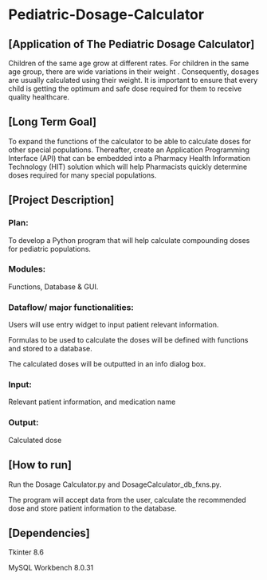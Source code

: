 # Pediatric-Dosage-Calculator

## [Application of The Pediatric Dosage Calculator]


Children of the same age grow at different rates. For children in the same age group, there are wide variations in their weight . Consequently, dosages are usually calculated using their weight. It is important to ensure that every child is getting the optimum and safe dose required for them to receive quality healthcare.

## [Long Term Goal]


To expand the functions of the calculator to be able to calculate doses for other special populations. Thereafter, create an Application Programming Interface (API) that can be embedded into a Pharmacy Health Information Technology (HIT) solution which will help Pharmacists quickly  determine doses required for many special populations.

## [Project Description]


### Plan: 
To develop a Python program that will help calculate compounding doses for pediatric populations.

### Modules: 
Functions, Database & GUI.

### Dataflow/ major functionalities:
Users will use entry widget to input patient relevant information.

Formulas to be used to calculate the doses will be defined with functions and stored to a database.

The calculated doses will be outputted in an info dialog box.

### Input: 
Relevant patient information, and medication name

### Output: 
Calculated dose

## [How to run]
Run the Dosage Calculator.py and DosageCalculator_db_fxns.py.

The program will accept data from the user, calculate the recommended dose and store patient information to the database.


## [Dependencies]
Tkinter 8.6

MySQL Workbench 8.0.31
